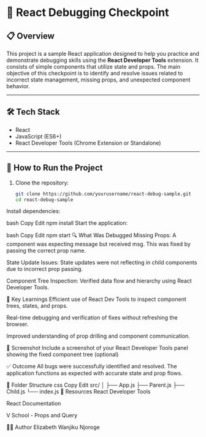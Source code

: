 # 🐞 React Debugging Checkpoint

## 📋 Overview

This project is a sample React application designed to help you practice and demonstrate debugging skills using the **React Developer Tools** extension. It consists of simple components that utilize state and props. The main objective of this checkpoint is to identify and resolve issues related to incorrect state management, missing props, and unexpected component behavior.

---

## 🛠 Tech Stack

- React
- JavaScript (ES6+)
- React Developer Tools (Chrome Extension or Standalone)

---

## 🚀 How to Run the Project

1. Clone the repository:
   ```bash
   git clone https://github.com/yourusername/react-debug-sample.git
   cd react-debug-sample
Install dependencies:

bash
Copy
Edit
npm install
Start the application:

bash
Copy
Edit
npm start
🔍 What Was Debugged
Missing Props: A component was expecting message but received msg. This was fixed by passing the correct prop name.

State Update Issues: State updates were not reflecting in child components due to incorrect prop passing.

Component Tree Inspection: Verified data flow and hierarchy using React Developer Tools.

🧠 Key Learnings
Efficient use of React Dev Tools to inspect component trees, states, and props.

Real-time debugging and verification of fixes without refreshing the browser.

Improved understanding of prop drilling and component communication.

📸 Screenshot
Include a screenshot of your React Developer Tools panel showing the fixed component tree (optional)

✅ Outcome
All bugs were successfully identified and resolved. The application functions as expected with accurate state and prop flows.

📁 Folder Structure
css
Copy
Edit
src/
│
├── App.js
├── Parent.js
├── Child.js
└── index.js
📎 Resources
React Developer Tools

React Documentation

V School - Props and Query

🧑‍💻 Author
Elizabeth Wanjiku Njoroge

